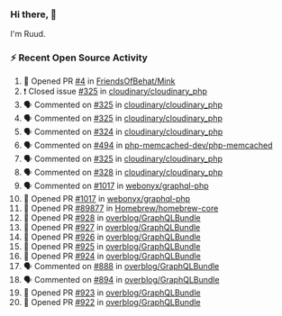### Hi there, 👋

I'm Ruud.
 
### :zap: Recent Open Source Activity

<!--START_SECTION:activity-->
1. 💪 Opened PR [#4](https://github.com/FriendsOfBehat/Mink/pull/4) in [FriendsOfBehat/Mink](https://github.com/FriendsOfBehat/Mink)
2. ❗️ Closed issue [#325](https://github.com/cloudinary/cloudinary_php/issues/325) in [cloudinary/cloudinary_php](https://github.com/cloudinary/cloudinary_php)
3. 🗣 Commented on [#325](https://github.com/cloudinary/cloudinary_php/issues/325) in [cloudinary/cloudinary_php](https://github.com/cloudinary/cloudinary_php)
4. 🗣 Commented on [#325](https://github.com/cloudinary/cloudinary_php/issues/325) in [cloudinary/cloudinary_php](https://github.com/cloudinary/cloudinary_php)
5. 🗣 Commented on [#324](https://github.com/cloudinary/cloudinary_php/issues/324) in [cloudinary/cloudinary_php](https://github.com/cloudinary/cloudinary_php)
6. 🗣 Commented on [#494](https://github.com/php-memcached-dev/php-memcached/issues/494) in [php-memcached-dev/php-memcached](https://github.com/php-memcached-dev/php-memcached)
7. 🗣 Commented on [#325](https://github.com/cloudinary/cloudinary_php/issues/325) in [cloudinary/cloudinary_php](https://github.com/cloudinary/cloudinary_php)
8. 🗣 Commented on [#328](https://github.com/cloudinary/cloudinary_php/issues/328) in [cloudinary/cloudinary_php](https://github.com/cloudinary/cloudinary_php)
9. 🗣 Commented on [#1017](https://github.com/webonyx/graphql-php/issues/1017) in [webonyx/graphql-php](https://github.com/webonyx/graphql-php)
10. 💪 Opened PR [#1017](https://github.com/webonyx/graphql-php/pull/1017) in [webonyx/graphql-php](https://github.com/webonyx/graphql-php)
11. 💪 Opened PR [#89877](https://github.com/Homebrew/homebrew-core/pull/89877) in [Homebrew/homebrew-core](https://github.com/Homebrew/homebrew-core)
12. 💪 Opened PR [#928](https://github.com/overblog/GraphQLBundle/pull/928) in [overblog/GraphQLBundle](https://github.com/overblog/GraphQLBundle)
13. 💪 Opened PR [#927](https://github.com/overblog/GraphQLBundle/pull/927) in [overblog/GraphQLBundle](https://github.com/overblog/GraphQLBundle)
14. 💪 Opened PR [#926](https://github.com/overblog/GraphQLBundle/pull/926) in [overblog/GraphQLBundle](https://github.com/overblog/GraphQLBundle)
15. 💪 Opened PR [#925](https://github.com/overblog/GraphQLBundle/pull/925) in [overblog/GraphQLBundle](https://github.com/overblog/GraphQLBundle)
16. 💪 Opened PR [#924](https://github.com/overblog/GraphQLBundle/pull/924) in [overblog/GraphQLBundle](https://github.com/overblog/GraphQLBundle)
17. 🗣 Commented on [#888](https://github.com/overblog/GraphQLBundle/issues/888) in [overblog/GraphQLBundle](https://github.com/overblog/GraphQLBundle)
18. 🗣 Commented on [#894](https://github.com/overblog/GraphQLBundle/issues/894) in [overblog/GraphQLBundle](https://github.com/overblog/GraphQLBundle)
19. 💪 Opened PR [#923](https://github.com/overblog/GraphQLBundle/pull/923) in [overblog/GraphQLBundle](https://github.com/overblog/GraphQLBundle)
20. 💪 Opened PR [#922](https://github.com/overblog/GraphQLBundle/pull/922) in [overblog/GraphQLBundle](https://github.com/overblog/GraphQLBundle)
<!--END_SECTION:activity-->
